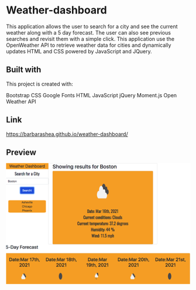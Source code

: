 # Weather-dashboard

This application allows the user to search for a city and see the current weather along with a 5 day forecast. The user can also see previous searches and revisit them with a simple click. This application use the OpenWeather API to retrieve weather data for cities and dynamically updates HTML and CSS powered by JavaScript and JQuery.

## Built with

This project is created with:

Bootstrap 
CSS
Google Fonts
HTML
JavaScript
jQuery
Moment.js
Open Weather API

## Link

 https://barbarashea.github.io/weather-dashboard/

## Preview

![Site Preview](assets/weather-dashboard.png "Weather Dashboard")
